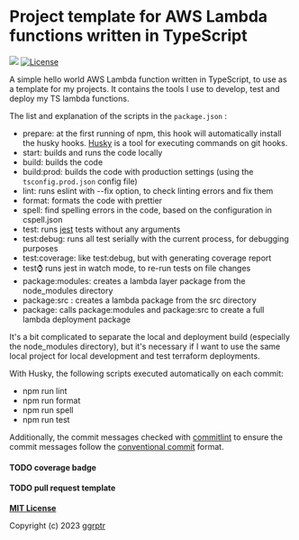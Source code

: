 # Project template for AWS Lambda functions written in TypeScript

[![](https://img.shields.io/badge/github-ggrptr/lambda--template--typescript-%233DA639.svg)](https://github.com/ggrptr/lambda-template-typescript 'github.com/ggrptr/lambda-template-typescript')
[![License](https://img.shields.io/badge/license-MIT-%233DA639.svg)](https://opensource.org/licenses/MIT)


A simple hello world AWS Lambda function written in TypeScript, to use as a template for my projects.
It contains the tools I use to develop, test and deploy my TS lambda functions.

The list and explanation of the scripts in the `package.json` :

-   prepare: at the first running of npm, this hook will automatically install the husky hooks.
    [Husky](https://typicode.github.io/husky/) is a tool for executing commands on git hooks.
-   start: builds and runs the code locally
-   build: builds the code
-   build:prod: builds the code with production settings (using the `tsconfig.prod.json` config file)
-   lint: runs eslint with --fix option, to check linting errors and fix them
-   format: formats the code with prettier
-   spell: find spelling errors in the code, based on the configuration in cspell.json
-   test: runs [jest](https://jestjs.io/) tests without any arguments
-   test:debug: runs all test serially with the current process, for debugging purposes
-   test:coverage: like test:debug, but with generating coverage report
-   test:watch: runs jest in watch mode, to re-run tests on file changes
-   package:modules: creates a lambda layer package from the node_modules directory
-   package:src : creates a lambda package from the src directory
-   package: calls package:modules and package:src to create a full lambda deployment package

It's a bit complicated to separate the local and deployment build (especially the node_modules directory),
but it's necessary if I want to use the same local project for local development and test terraform deployments.

With Husky, the following scripts executed automatically on each commit:

-   npm run lint
-   npm run format
-   npm run spell
-   npm run test

Additionally, the commit messages checked with [commitlint](https://commitlint.js.org/#/) to ensure the commit messages follow the [conventional commit](https://www.conventionalcommits.org/en/v1.0.0/) format.

#### TODO coverage badge

#### TODO pull request template

**[MIT License](LICENSE)**

Copyright (c) 2023 [ggrptr](https://github.com/ggrptr)
